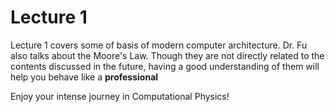 # Lecture 1

Lecture 1 covers some of basis of modern computer architecture. Dr. Fu also talks about the Moore's Law. Though they are not directly related to the contents discussed in the future, having a good understanding of them will help you behave like a **professional**

Enjoy your intense journey in Computational Physics!